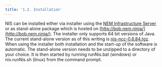 ```yaml
---
title: '1.2. Installation'
---
```


NIS can be installed either via installer using the [NEM Infrastructure Server](http://bob.nem.ninja/installer/) or as stand-alone package which is hosted on [http://bob.nem.ninja/](http://bob.nem.ninja/). The installer only supports 64 bit versions of Java. The current stand-alone version as of this writing is [nis-ncc-0.6.84.tgz](http://bob.nem.ninja/nis-ncc-0.6.84.tgz). When using the installer both installation and the start-up of the software is automatic. The stand-alone version needs to be unzipped to a directory of your choice. It is then started by running runNis.bat (windows) or nix.runNis.sh (linux) from the command prompt.
